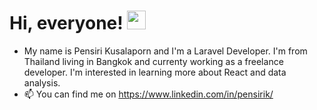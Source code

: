 # Hi, everyone! <img src="https://raw.githubusercontent.com/MartinHeinz/MartinHeinz/master/wave.gif" width="30px">
- My name is Pensiri Kusalaporn and I'm a Laravel Developer. I'm from Thailand living in Bangkok and currenty working as a freelance developer. I'm interested in learning more about React and data analysis. 
- 📫 You can find me on https://www.linkedin.com/in/pensirik/


<!---
Pensirik/Pensirik is a ✨ special ✨ repository because its `README.md` (this file) appears on your GitHub profile.
You can click the Preview link to take a look at your changes.
--->

